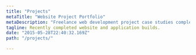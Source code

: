 ```yaml
---
title: "Projects"
metaTitle: "Website Project Portfolio"
metaDescription: "Freelance web development project case studies completed for previous agencies and clients."
tagline: Recently completed website and application builds.
date: "2015-05-28T22:40:32.169Z"
path: "/projects/"

---
```

